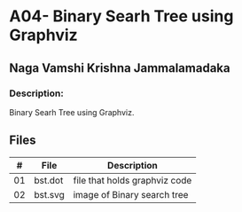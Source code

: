 # A04-  Binary Searh Tree using Graphviz

## Naga Vamshi Krishna Jammalamadaka

### Description:
 Binary Searh Tree using Graphviz.

 ##  Files

|   #   | File |  Description |
| :---: | ----------- | ---------------------- |
|    01  |  bst.dot   | file that holds graphviz code|  
|    02  |  bst.svg | image of Binary search tree| 

